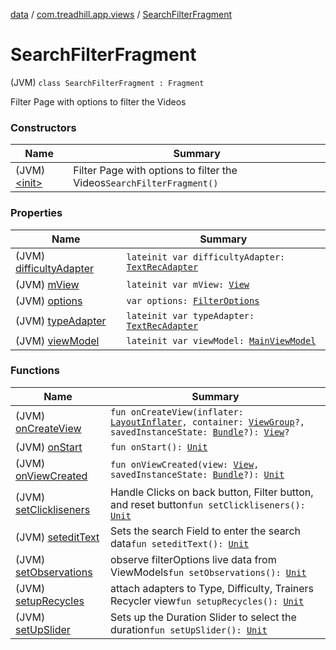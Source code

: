 [data](../../index.md) / [com.treadhill.app.views](../index.md) / [SearchFilterFragment](./index.md)

# SearchFilterFragment

(JVM) `class SearchFilterFragment : Fragment`

Filter Page with options to filter the Videos

### Constructors

| Name | Summary |
|---|---|
| (JVM) [&lt;init&gt;](-init-.md) | Filter Page with options to filter the Videos`SearchFilterFragment()` |

### Properties

| Name | Summary |
|---|---|
| (JVM) [difficultyAdapter](difficulty-adapter.md) | `lateinit var difficultyAdapter: `[`TextRecAdapter`](../../com.treadhill.app.adapters/-text-rec-adapter/index.md) |
| (JVM) [mView](m-view.md) | `lateinit var mView: `[`View`](https://developer.android.com/reference/android/view/View.html) |
| (JVM) [options](options.md) | `var options: `[`FilterOptions`](../../com.treadhill.app.data-types/-filter-options/index.md) |
| (JVM) [typeAdapter](type-adapter.md) | `lateinit var typeAdapter: `[`TextRecAdapter`](../../com.treadhill.app.adapters/-text-rec-adapter/index.md) |
| (JVM) [viewModel](view-model.md) | `lateinit var viewModel: `[`MainViewModel`](../../com.treadhill.app.view-model/-main-view-model/index.md) |

### Functions

| Name | Summary |
|---|---|
| (JVM) [onCreateView](on-create-view.md) | `fun onCreateView(inflater: `[`LayoutInflater`](https://developer.android.com/reference/android/view/LayoutInflater.html)`, container: `[`ViewGroup`](https://developer.android.com/reference/android/view/ViewGroup.html)`?, savedInstanceState: `[`Bundle`](https://developer.android.com/reference/android/os/Bundle.html)`?): `[`View`](https://developer.android.com/reference/android/view/View.html)`?` |
| (JVM) [onStart](on-start.md) | `fun onStart(): `[`Unit`](https://kotlinlang.org/api/latest/jvm/stdlib/kotlin/-unit/index.html) |
| (JVM) [onViewCreated](on-view-created.md) | `fun onViewCreated(view: `[`View`](https://developer.android.com/reference/android/view/View.html)`, savedInstanceState: `[`Bundle`](https://developer.android.com/reference/android/os/Bundle.html)`?): `[`Unit`](https://kotlinlang.org/api/latest/jvm/stdlib/kotlin/-unit/index.html) |
| (JVM) [setClickliseners](set-clickliseners.md) | Handle Clicks on back button, Filter button, and reset button`fun setClickliseners(): `[`Unit`](https://kotlinlang.org/api/latest/jvm/stdlib/kotlin/-unit/index.html) |
| (JVM) [seteditText](setedit-text.md) | Sets the search Field to enter the search data`fun seteditText(): `[`Unit`](https://kotlinlang.org/api/latest/jvm/stdlib/kotlin/-unit/index.html) |
| (JVM) [setObservations](set-observations.md) | observe filterOptions live data from ViewModels`fun setObservations(): `[`Unit`](https://kotlinlang.org/api/latest/jvm/stdlib/kotlin/-unit/index.html) |
| (JVM) [setupRecycles](setup-recycles.md) | attach adapters to Type, Difficulty, Trainers Recycler view`fun setupRecycles(): `[`Unit`](https://kotlinlang.org/api/latest/jvm/stdlib/kotlin/-unit/index.html) |
| (JVM) [setUpSlider](set-up-slider.md) | Sets up the Duration Slider to select the duration`fun setUpSlider(): `[`Unit`](https://kotlinlang.org/api/latest/jvm/stdlib/kotlin/-unit/index.html) |
